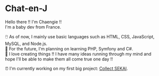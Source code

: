 # Chat-en-J

Hello there !! I'm Chaengie !!  
I'm a baby dev from France.    

🖱️ As of now, I mainly use basic languages such as HTML, CSS, JavaScript, MySQL, and Node.js.  
📒 For the future, I'm planning on learning PHP, Symfony and C#.  
🎨 I love creating things !! I have many ideas running through my mind and hope I'll be able to make them all come true one day !!    

⏰ I'm currently working on my first big project: [Collect SEKAI](https://github.com/ChaengieDC/Collect-SEKAI).
